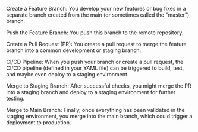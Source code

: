 Create a Feature Branch: You develop your new features or bug fixes in a separate branch created from the main (or sometimes called the "master") branch.

Push the Feature Branch: You push this branch to the remote repository.

Create a Pull Request (PR): You create a pull request to merge the feature branch into a common development or staging branch.

CI/CD Pipeline: When you push your branch or create a pull request, the CI/CD pipeline (defined in your YAML file) can be triggered to build, test, and maybe even deploy to a staging environment.

Merge to Staging Branch: After successful checks, you might merge the PR into a staging branch and deploy to a staging environment for further testing.

Merge to Main Branch: Finally, once everything has been validated in the staging environment, you merge into the main branch, which could trigger a deployment to production.
